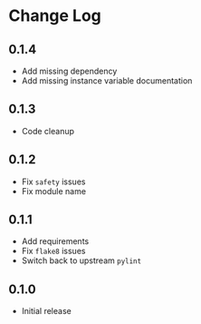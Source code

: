 # Change Log

## 0.1.4

* Add missing dependency
* Add missing instance variable documentation

## 0.1.3

* Code cleanup

## 0.1.2

* Fix `safety` issues
* Fix module name

## 0.1.1

* Add requirements
* Fix `flake8` issues
* Switch back to upstream `pylint`

## 0.1.0

* Initial release
